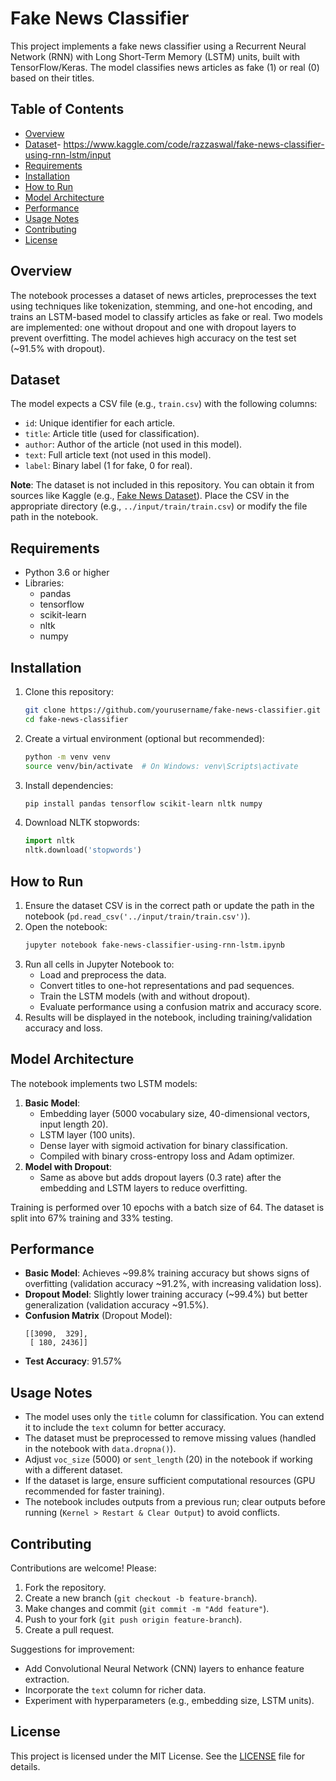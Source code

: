 # Fake News Classifier

This project implements a fake news classifier using a Recurrent Neural Network (RNN) with Long Short-Term Memory (LSTM) units, built with TensorFlow/Keras. The model classifies news articles as fake (1) or real (0) based on their titles.

## Table of Contents
- [Overview](#overview)
- [Dataset](#dataset)- https://www.kaggle.com/code/razzaswal/fake-news-classifier-using-rnn-lstm/input
- [Requirements](#requirements)
- [Installation](#installation)
- [How to Run](#how-to-run)
- [Model Architecture](#model-architecture)
- [Performance](#performance)
- [Usage Notes](#usage-notes)
- [Contributing](#contributing)
- [License](#license)

## Overview
The notebook processes a dataset of news articles, preprocesses the text using techniques like tokenization, stemming, and one-hot encoding, and trains an LSTM-based model to classify articles as fake or real. Two models are implemented: one without dropout and one with dropout layers to prevent overfitting. The model achieves high accuracy on the test set (~91.5% with dropout).

## Dataset
The model expects a CSV file (e.g., `train.csv`) with the following columns:
- `id`: Unique identifier for each article.
- `title`: Article title (used for classification).
- `author`: Author of the article (not used in this model).
- `text`: Full article text (not used in this model).
- `label`: Binary label (1 for fake, 0 for real).

**Note**: The dataset is not included in this repository. You can obtain it from sources like Kaggle (e.g., [Fake News Dataset](https://www.kaggle.com/c/fake-news/data)). Place the CSV in the appropriate directory (e.g., `../input/train/train.csv`) or modify the file path in the notebook.

## Requirements
- Python 3.6 or higher
- Libraries:
  - pandas
  - tensorflow
  - scikit-learn
  - nltk
  - numpy

## Installation
1. Clone this repository:
   ```bash
   git clone https://github.com/yourusername/fake-news-classifier.git
   cd fake-news-classifier
   ```
2. Create a virtual environment (optional but recommended):
   ```bash
   python -m venv venv
   source venv/bin/activate  # On Windows: venv\Scripts\activate
   ```
3. Install dependencies:
   ```bash
   pip install pandas tensorflow scikit-learn nltk numpy
   ```
4. Download NLTK stopwords:
   ```python
   import nltk
   nltk.download('stopwords')
   ```

## How to Run
1. Ensure the dataset CSV is in the correct path or update the path in the notebook (`pd.read_csv('../input/train/train.csv')`).
2. Open the notebook:
   ```bash
   jupyter notebook fake-news-classifier-using-rnn-lstm.ipynb
   ```
3. Run all cells in Jupyter Notebook to:
   - Load and preprocess the data.
   - Convert titles to one-hot representations and pad sequences.
   - Train the LSTM models (with and without dropout).
   - Evaluate performance using a confusion matrix and accuracy score.
4. Results will be displayed in the notebook, including training/validation accuracy and loss.

## Model Architecture
The notebook implements two LSTM models:
1. **Basic Model**:
   - Embedding layer (5000 vocabulary size, 40-dimensional vectors, input length 20).
   - LSTM layer (100 units).
   - Dense layer with sigmoid activation for binary classification.
   - Compiled with binary cross-entropy loss and Adam optimizer.
2. **Model with Dropout**:
   - Same as above but adds dropout layers (0.3 rate) after the embedding and LSTM layers to reduce overfitting.

Training is performed over 10 epochs with a batch size of 64. The dataset is split into 67% training and 33% testing.

## Performance
- **Basic Model**: Achieves ~99.8% training accuracy but shows signs of overfitting (validation accuracy ~91.2%, with increasing validation loss).
- **Dropout Model**: Slightly lower training accuracy (~99.4%) but better generalization (validation accuracy ~91.5%).
- **Confusion Matrix** (Dropout Model):
  ```
  [[3090,  329],
   [ 180, 2436]]
  ```
- **Test Accuracy**: 91.57%

## Usage Notes
- The model uses only the `title` column for classification. You can extend it to include the `text` column for better accuracy.
- The dataset must be preprocessed to remove missing values (handled in the notebook with `data.dropna()`).
- Adjust `voc_size` (5000) or `sent_length` (20) in the notebook if working with a different dataset.
- If the dataset is large, ensure sufficient computational resources (GPU recommended for faster training).
- The notebook includes outputs from a previous run; clear outputs before running (`Kernel > Restart & Clear Output`) to avoid conflicts.

## Contributing
Contributions are welcome! Please:
1. Fork the repository.
2. Create a new branch (`git checkout -b feature-branch`).
3. Make changes and commit (`git commit -m "Add feature"`).
4. Push to your fork (`git push origin feature-branch`).
5. Create a pull request.

Suggestions for improvement:
- Add Convolutional Neural Network (CNN) layers to enhance feature extraction.
- Incorporate the `text` column for richer data.
- Experiment with hyperparameters (e.g., embedding size, LSTM units).

## License
This project is licensed under the MIT License. See the [LICENSE](LICENSE) file for details.
